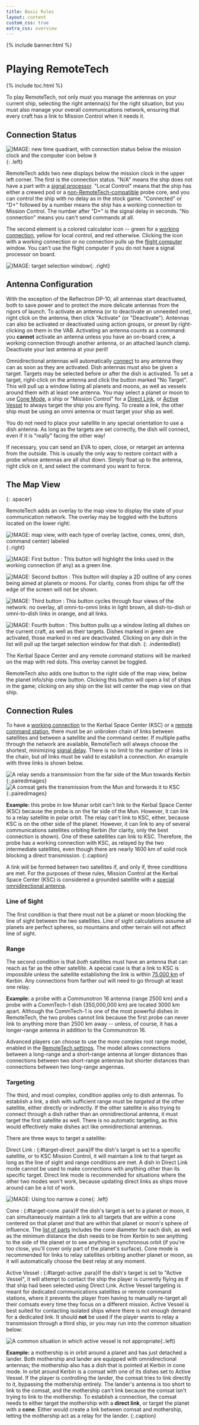 ```yaml
---
title: Basic Rules
layout: content
custom_css: true
extra_css: overview
---
```


{% include banner.html %}

# Playing RemoteTech

{% include toc.html %}

To play RemoteTech, not only must you manage the antennas on your current ship, selecting the right antenna(s) for the right situation, but you must also manage your overall communications network, ensuring that every craft has a link to Mission Control when it needs it.

## Connection Status

![IMAGE: new time quadrant, with connection status below the mission clock and the computer icon below it](compicon.png){: .left}

RemoteTech adds two new displays below the mission clock in the upper left corner. The first is the connection status. "N/A" means the ship does not have a part with a [signal processor](../../#signal-processors). "Local Control" means that the ship has either a crewed pod or a [non-RemoteTech-compatible](../../modders/modules/) probe core, and you can control the ship with no delay as in the stock game. "Connected" or "D+" followed by a number means the ship has a working connection to Mission Control. The number after "D+" is the signal delay in seconds. "No connection" means you can't send commands at all.

The second element is a colored calculator icon -- green for a [working connection](../../#connections), yellow for local control, and red otherwise. Clicking the icon with a working connection or no connection pulls up the [flight computer](../comp/) window. You can't use the flight computer if you do not have a signal processor on board.

![IMAGE: target selection window](targetselector.png){: .right}

## Antenna Configuration

With the exception of the Reflectron DP-10, all antennas start deactivated, both to save power and to protect the more delicate antennas from the rigors of launch. To activate an antenna (or to deactivate an unneeded one), right click on the antenna, then click "Activate" (or "Deactivate"). Antennas can also be activated or deactivated using action groups, or preset by right-clicking on them in the VAB. Activating an antenna counts as a command: you **cannot** activate an antenna unless you have an on-board crew, a working connection through another antenna, or an attached launch clamp. Deactivate your last antenna at your peril!

Omnidirectional antennas will automatically [connect](#connection-rules) to any antenna they can as soon as they are activated. Dish antennas must also be given a target. Targets may be selected before or after the dish is activated. To set a target, right-click on the antenna and click the button marked "No Target". This will pull up a window listing all planets and moons, as well as vessels around them with at least one antenna. You may select a planet or moon to use [Cone Mode](#target-cone), a ship or "Mission Control" for a [Direct Link](#target-direct), or [Active Vessel](#target-active) to always target the ship you are flying. To create a link, the other ship must be using an omni antenna or must target your ship as well.

You do not need to place your satellite in any special orientation to use a dish antenna. As long as the targets are set correctly, the dish will connect, even if it is "really" facing the other way!

If necessary, you can send an EVA to open, close, or retarget an antenna from the outside. This is usually the only way to restore contact with a probe whose antennas are all shut down. Simply float up to the antenna, right click on it, and select the command you want to force.

## The Map View
{: .spacer}

RemoteTech adds an overlay to the map view to display the state of your communication network. The overlay may be toggled with the buttons located on the lower right: 

![IMAGE: map view, with each type of overlay (active, cones, omni, dish, command center) labeled](rtmapview.png){:.right}

![IMAGE: First button](https://raw.githubusercontent.com/RemoteTechnologiesGroup/RemoteTech/master/GameData/RemoteTech/Textures/texPath.png)
:   This button will highlight the links used in the working connection (if any) as a green line.

![IMAGE: Second button](https://raw.githubusercontent.com/RemoteTechnologiesGroup/RemoteTech/master/GameData/RemoteTech/Textures/texCone.png)
:   This button will display a 2D outline of any cones being aimed at planets or moons. For clarity, cones from ships far off the edge of the screen will not be shown.

![IMAGE: Third button](https://raw.githubusercontent.com/RemoteTechnologiesGroup/RemoteTech/master/GameData/RemoteTech/Textures/texOmniDish.png)
:   This button cycles through four views of the network: no overlay, all omni-to-omni links in light brown, all dish-to-dish or omni-to-dish links in orange, and all links.

![IMAGE: Fourth button](https://raw.githubusercontent.com/RemoteTechnologiesGroup/RemoteTech/master/GameData/RemoteTech/Textures/texButtonGreen.png)
:   This button pulls up a window listing all dishes on the current craft, as well as their targets. Dishes marked in green are activated, those marked in red are deactivated. Clicking on any dish in the list will pull up the target selection window for that dish.
{: .indentedlist}

The Kerbal Space Center and any remote command stations will be marked on the map with red dots. This overlay cannot be toggled.

RemoteTech also adds one button to the right side of the map view, below the planet info/ship crew button. Clicking this button will open a list of ships in the game; clicking on any ship on the list will center the map view on that ship.

## Connection Rules

To have a [working connection](../../#connections) to the Kerbal Space Center (KSC) or a [remote command station](../../#command-stations), there must be an unbroken chain of links between satellites and between a satellite and the command center. If multiple paths through the network are available, RemoteTech will always choose the shortest, minimizing [signal delay](../comp/#signal-delay). There is no limit to the number of links in the chain, but *all* links must be valid to establish a connection. An example with three links is shown below.

![A relay sends a transmission from the far side of the Mun towards Kerbin](connectiondemo1.jpg "Mun polar relay"){:.pairedimages} 
![A comsat gets the transmission from the Mun and forwards it to KSC](connectiondemo2.jpg "Kerbin comsat"){:.pairedimages}

**Example:** this probe in low Munar orbit can't link to the Kerbal Space Center (KSC) because the probe is on the far side of the Mun. However, it can link to a relay satellite in polar orbit. The relay can't link to KSC, either, because KSC is on the other side of the planet. However, it can link to any of several communications satellites orbiting Kerbin (for clarity, only the best connection is shown). One of these satellites can link to KSC. Therefore, the probe has a working connection with KSC, as relayed by the two intermediate satellites, even though there are nearly 1600 km of solid rock blocking a direct transmission.
{:.caption}

A link will be formed between two satellites if, and only if, three conditions are met. For the purposes of these rules, Mission Control at the Kerbal Space Center (KSC) is considered a grounded satellite with a [special omnidirectional antenna](../parts/#omnidirectional-antennas).

### Line of Sight

The first condition is that there must not be a planet or moon blocking the line of sight between the two satellites. Line of sight calculations assume all planets are perfect spheres, so mountains and other terrain will not affect line of sight.

### Range

The second condition is that *both* satellites must have an antenna that can reach as far as the other satellite. A special case is that a link to KSC is impossible unless the satellite establishing the link is within [75,000 km](../parts/#omnidirectional-antennas) of Kerbin. Any connections from farther out will need to go through at least one relay.

**Example:** a probe with a Communotron 16 antenna (range 2500 km) and a probe with a CommTech-1 dish (350,000,000 km) are located 3000 km apart. Although the CommTech-1 is one of the most powerful dishes in RemoteTech, the two probes cannot link because the first probe can never link to anything more than 2500 km away -- unless, of course, it has a longer-range antenna in addition to the Communotron 16.

Advanced players can choose to use the more complex root range model, enabled in the [RemoteTech settings](../settings/#alternative-rules). The model allows connections between a long-range and a short-range antenna at longer distances than connections between two short-range antennas but shorter distances than connections between two long-range angennas.

### Targeting

The third, and most complex, condition applies only to dish antennas. To establish a link, a dish with sufficient range must be *targeted* at the other satellite, either directly or indirectly. If the other satellite is also trying to connect through a dish rather than an omnidirectional antenna, it must target the first satellite as well. There is no automatic targeting, as this would effectively make dishes act like omnidirectional antennas.

There are three ways to target a satellite:

Direct Link
:   {:#target-direct .para}If the dish's target is set to a specific satellite, or to KSC Mission Control, it will maintain a link to that target as long as the line of sight and range conditions are met. A dish in Direct Link mode cannot be used to make connections with anything other than its specific target. Direct link mode is recommended for situations where the other two modes won't work, because updating direct links as ships move around can be a lot of work.

![IMAGE: Using too narrow a cone](conetooclose.png){: .left}
 
Cone
:   {:#target-cone .para}If the dish's target is set to a planet or moon, it can simultaneously maintain a link to all targets that are within a cone centered on that planet *and* that are within that planet or moon's sphere of influence. The [list of parts](../parts/#dish-antennas) includes the cone diameter for each dish, as well as the minimum distance the dish needs to be from Kerbin to see anything to the side of the planet or to see anything in synchronous orbit (if you're too close, you'll cover only part of the planet's surface). Cone mode is recommended for links to relay satellites orbiting another planet or moon, as it will automatically choose the best relay at any moment. 

Active Vessel
:   {:#target-active .para}If the dish's target is set to "Active Vessel", it will attempt to contact the ship the player is currently flying as if that ship had been selected using Direct Link. Active Vessel targeting is meant for dedicated communications satellites or remote command stations, where it prevents the player from having to manually re-target all their comsats every time they focus on a different mission. Active Vessel is best suited for contacting isolated ships where there is not enough demand for a dedicated link. It should **not** be used if the player wants to relay a transmission through a third ship, or you may run into the common situation below:

![A common situation in which active vessel is not appropriate](activerelaybug.png){:.left}

**Example:** a mothership is in orbit around a planet and has just detached a lander. Both mothership and lander are equipped with omnidirectional antennas; the mothership also has a dish that is pointed at Kerbin in cone mode. In orbit around Kerbin is a comsat with one of its dishes set to Active Vessel. If the player is controlling the lander, the comsat tries to link directly to it, bypassing the mothership entirely. The lander's antenna is too short to link to the comsat, and the mothership can't link because the comsat isn't trying to link to the mothership. To establish a connection, the comsat needs to either target the mothership with a **direct link**, or target the planet with a **cone**. Either would create a link between comsat and mothership, letting the mothership act as a relay for the lander.
{:.caption}
